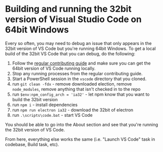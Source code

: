 # Building and running the 32bit version of Visual Studio Code on 64bit Windows

Every so often, you may need to debug an issue that only appears in the 32bit version of VS Code but you're running 64bit Windows. To get a local build of the 32bit VS Code that you can debug, do the following:

1. Follow the [regular contributing guide](https://github.com/microsoft/vscode/wiki/How-to-Contribute) and make sure you can get the 64bit version of VS Code running locally.
1. Stop any running processes from the regular contributing guide.
1. Start a PowerShell session in the `vscode` directory that you cloned.
1. run `git clean -fdx` - remove downloaded election, remove `node_modules`, remove anything that isn't checked in to the repo
1. run `$env:npm_config_arch = 'ia32'` - let npm know that you want to build the 32bit version
1. run `npm i` - install dependencies
1. run `npm run electron ia32` - download the 32bit of electron
1. run `.\scripts\code.bat` - start VS Code

You should be able to go into the About section and see that you're running the 32bit version of VS Code.

From here, everything else works the same (i.e. "Launch VS Code" task in codebase, Build task, etc).